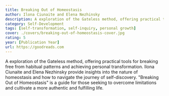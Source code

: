 ```yaml
---
title: Breaking Out of Homeostasis
author: Ilona Ciunaite and Elena Nezhinsky
description: A exploration of the Gateless method, offering practical tools for breaking free from habitual patterns and achieving personal transformation.
category: Self-Development
tags: [self-transformation, self-inquiry, personal growth]
cover: ./covers/breaking-out-of-homeostasis-cover.jpg
rating: 5
year: [Publication Year]
url: https://goodreads.com
---
```


A exploration of the Gateless method, offering practical tools for breaking free from habitual patterns and achieving personal transformation. Ilona Ciunaite and Elena Nezhinsky provide insights into the nature of homeostasis and how to navigate the journey of self-discovery. "Breaking Out of Homeostasis" is a guide for those seeking to overcome limitations and cultivate a more authentic and fulfilling life.
